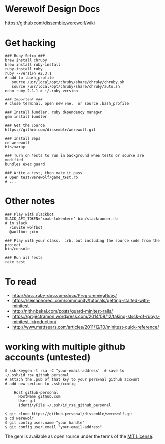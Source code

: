 # Werewolf Design Docs
https://github.com/dissemble/werewolf/wiki


# Get hacking
```
### Ruby Setup ###
brew install chruby
brew install ruby-install
ruby-install ruby
ruby --version #2.3.1
# add to .bash_profile
   source /usr/local/opt/chruby/share/chruby/chruby.sh
   source /usr/local/opt/chruby/share/chruby/auto.sh
echo ruby-2.3.1 > ~/.ruby-version

### Important ###
# close terminal, open new one.  or source .bash_profile

### Install bundler, ruby dependency manager
gem install bundler

### Get the source
https://github.com/dissemble/werewolf.git

### Install deps
cd werewolf
bin/setup

### Turn on tests to run in background when tests or source are modified
bundles exec guard

### Write a test, then make it pass
# Open test/werewolf/game_test.rb
# ...

```


# Other notes
```
### Play with slackbot
SLACK_API_TOKEN='xoxb-tokenhere' bin/slackrunner.rb
# in slack
  /invite wolfbot
  @wolfbot join

### Play with your class.  irb, but including the source code from the project
bin/console

### Run all tests
rake test
```

# To read
- http://docs.ruby-doc.com/docs/ProgrammingRuby/
- https://semaphoreci.com/community/tutorials/getting-started-with-minitest
- http://nithinbekal.com/posts/guard-minitest-rails/
- https://projectramon.wordpress.com/2014/08/12/taking-stock-of-rubys-minitest-introduction/
- http://www.mattsears.com/articles/2011/12/10/minitest-quick-reference/


# working with multiple github accounts (untested)

```
$ ssh-keygen -t rsa -C "your-email-address"  # save to ~/.ssh/id_rsa_github_personal
# attach the .pub of that key to your personal github account
# add new section to .ssh/config

    Host github-personal
      HostName github.com
      User git
      IdentityFile ~/.ssh/id_rsa_github_personal

$ git clone https://github-personal/dissemble/werewolf.git
$ cd werewolf
$ git config user.name "your handle"
$ git config user.email "your-email-address" 
```


The gem is available as open source under the terms of the [MIT License](http://opensource.org/licenses/MIT).

